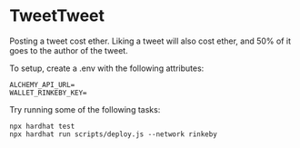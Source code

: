 # TweetTweet

Posting a tweet cost ether. Liking a tweet will also cost ether, and 50% of it goes to the author of the tweet.

To setup, create a .env with the following attributes:

```shell
ALCHEMY_API_URL=
WALLET_RINKEBY_KEY=
```

Try running some of the following tasks:

```shell
npx hardhat test
npx hardhat run scripts/deploy.js --network rinkeby
```
